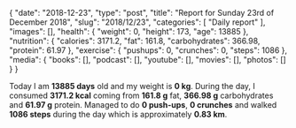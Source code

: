 {
    "date": "2018-12-23",
    "type": "post",
    "title": "Report for Sunday 23rd of December 2018",
    "slug": "2018\/12\/23",
    "categories": [
        "Daily report"
    ],
    "images": [],
    "health": {
        "weight": 0,
        "height": 173,
        "age": 13885
    },
    "nutrition": {
        "calories": 3171.2,
        "fat": 161.8,
        "carbohydrates": 366.98,
        "protein": 61.97
    },
    "exercise": {
        "pushups": 0,
        "crunches": 0,
        "steps": 1086
    },
    "media": {
        "books": [],
        "podcast": [],
        "youtube": [],
        "movies": [],
        "photos": []
    }
}

Today I am <strong>13885 days</strong> old and my weight is <strong>0 kg</strong>. During the day, I consumed <strong>3171.2 kcal</strong> coming from <strong>161.8 g</strong> fat, <strong>366.98 g</strong> carbohydrates and <strong>61.97 g</strong> protein. Managed to do <strong>0 push-ups</strong>, <strong>0 crunches</strong> and walked <strong>1086 steps</strong> during the day which is approximately <strong>0.83 km</strong>.